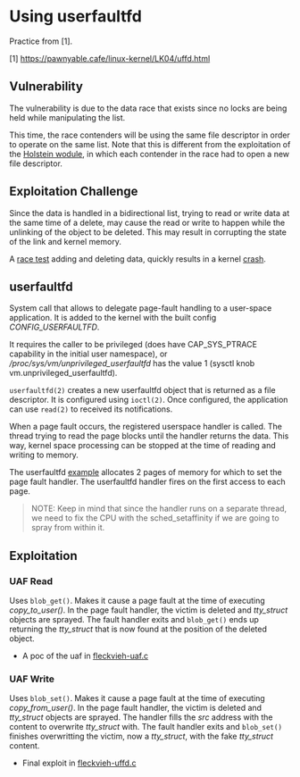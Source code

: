 # Using userfaultfd

Practice from [1].

[1] https://pawnyable.cafe/linux-kernel/LK04/uffd.html

## Vulnerability

The vulnerability is due to the data race that exists since no locks are being
held while manipulating the list.

This time, the race contenders will be using the same file descriptor in
order to operate on the same list. Note that this is different from the
exploitation of the [Holstein
wodule](https://github.com/cpey/pawnyable/blob/main/LK01-4/src/Holstein_module_v4/vuln.c),
in which each contender in the race had to open a new file descriptor.

## Exploitation Challenge

Since the data is handled in a bidirectional list, trying to read or write
data at the same time of a delete, may cause the read or write to happen while
the unlinking of the object to be deleted. This may result in corrupting the
state of the link and kernel memory.

A [race
test](https://github.com/cpey/pawnyable/blob/main/LK04-1/src/01.fleckvieh-race/fleckvieh-race.c)
adding and deleting data, quickly results in a kernel
[crash](https://github.com/cpey/pawnyable/blob/main/LK04-1/src/01.fleckvieh-race/crashdump).

## userfaultfd

System call that allows to delegate page-fault handling to a user-space
application. It is added to the kernel with the built config *CONFIG_USERFAULTFD*.

It requires the caller to be privileged (does have CAP_SYS_PTRACE capability in
the initial user namespace), or */proc/sys/vm/unprivileged_userfaultfd* has the
value 1 (sysctl knob vm.unprivileged_userfaultfd).

`userfaultfd(2)` creates a new userfaultfd object that is returned as a file
descriptor. It is configured using `ioctl(2)`. Once configured, the application
can use `read(2)` to received its notifications.

When a page fault occurs, the registered userspace handler is called. The
thread trying to read the page blocks until the handler returns the data.
This way, kernel space processing can be stopped at the time of reading and
writing to memory.

The userfaultfd
[example](https://github.com/cpey/pawnyable/blob/main/LK04-1/src/02.uffd-test/uffd-test.c)
allocates 2 pages of memory for which to set the page fault handler. The
userfaultfd handler fires on the first access to each page.

> NOTE: Keep in mind that since the handler runs on a separate thread, we need
> to fix the CPU with the sched_setaffinity if we are going to spray from
> within it.

## Exploitation

### UAF Read 

Uses `blob_get()`. Makes it cause a page fault at the time of executing
_copy_to_user()_. In the page fault handler, the victim is deleted and
_tty_struct_ objects are sprayed. The fault handler exits and `blob_get()` ends
up returning the _tty_struct_ that is now found at the position of the deleted
object.

* A poc of the uaf in 
[fleckvieh-uaf.c](https://github.com/cpey/pawnyable/blob/main/LK04-1/src/03.fleckvieh-uaf/fleckvieh-uaf.c)

### UAF Write 

Uses `blob_set()`. Makes it cause a page fault at the time of executing
_copy_from_user()_. In the page fault handler, the victim is deleted and
_tty_struct_ objects are sprayed. The handler fills the _src_ address with the
content to overwrite _tty_struct_ with. The fault handler exits and
`blob_set()` finishes overwritting the victim, now a _tty_struct_,  with the
fake _tty_struct_ content.

* Final exploit in 
[fleckvieh-uffd.c](https://github.com/cpey/pawnyable/blob/main/LK04-1/src/04.fleckvieh-uffd/fleckvieh-uffd.c)

